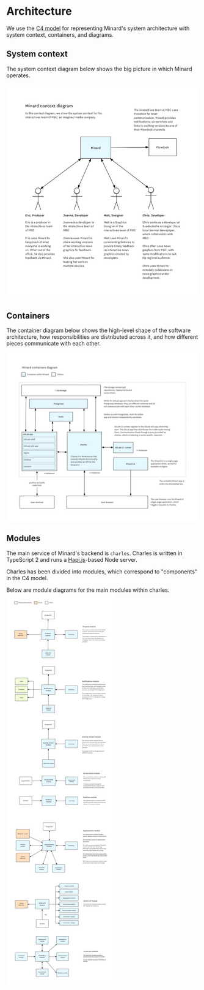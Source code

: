 
# Architecture

We use the [C4 model](http://static.codingthearchitecture.com/c4.pdf) for
representing Minard's system architecture with system context, containers,
and diagrams.

## System context

The system context diagram below shows the big picture in which Minard operates.

![minard context](minard-context.png)

## Containers

The container diagram below shows the high-level shape of the software architecture, how
responsibilities are distributed across it, and how different pieces communicate with
each other.

![minard context](minard-containers.png)

## Modules

The main service of Minard's backend is `charles`.  Charles is written
in TypeScript 2 and runs a [Hapi.js](http://hapijs.com)-based Node server.

Charles has been divided into modules, which
correspond to "components" in the C4 model.

Below are module diagrams for the main modules within charles.
![minard context](charles-modules.png)

